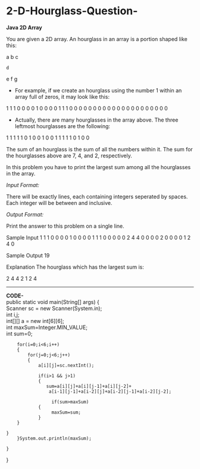 # 2-D-Hourglass-Question- 
**Java 2D Array**

You are given a  2D array. An hourglass in an array is a portion shaped like this:

  a b c

    d
  
  e f g

- For example, if we create an hourglass using the number 1 within an array full of zeros, it may look like this:

1 1 1 0 0 0
0 1 0 0 0 0
1 1 1 0 0 0
0 0 0 0 0 0
0 0 0 0 0 0
0 0 0 0 0 0

 - Actually, there are many hourglasses in the array above. The three leftmost hourglasses are the following:

1 1 1     1 1 0     1 0 0
  1         0         0
1 1 1     1 1 0     1 0 0

The sum of an hourglass is the sum of all the numbers within it. The sum for the hourglasses above are 7, 4, and 2, respectively.

In this problem you have to print the largest sum among all the hourglasses in the array.

_Input Format:_

There will be exactly  lines, each containing  integers seperated by spaces. Each integer will be between  and  inclusive.

_Output Format:_

Print the answer to this problem on a single line.

Sample Input
1 1 1 0 0 0
0 1 0 0 0 0
1 1 1 0 0 0
0 0 2 4 4 0
0 0 0 2 0 0
0 0 1 2 4 0

Sample Output
19

Explanation
The hourglass which has the largest sum is:

2 4 4
  2
1 2 4

_________________________________________________________________________________
**CODE-**
<br>
public static void main(String[] args) { <br> 
        Scanner sc = new Scanner(System.in); <br>
        int i,j; <br>
        int[][] a = new int[6][6]; <br>
        int maxSum=Integer.MIN_VALUE; <br>
         int sum=0; <br>
         
        for(i=0;i<6;i++)
        {
            for(j=0;j<6;j++)
            {
                a[i][j]=sc.nextInt();
                
                if(i>1 && j>1)
                {
                   sum=a[i][j]+a[i][j-1]+a[i][j-2]+
                    a[i-1][j-1]+a[i-2][j]+a[i-2][j-1]+a[i-2][j-2];    
                    
                     if(sum>maxSum)
                {
                     maxSum=sum;
                }
        }
          
    }
        }System.out.println(maxSum);
    
    }
}
